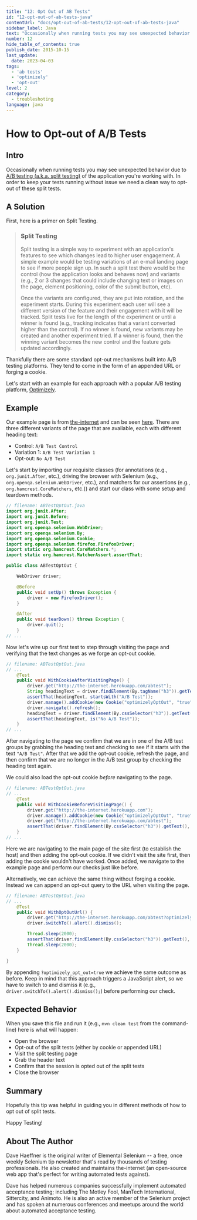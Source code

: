 ```yaml
---
title: "12: Opt Out of AB Tests"
id: "12-opt-out-of-ab-tests-java"
contentUrl: "docs/opt-out-of-ab-tests/12-opt-out-of-ab-tests-java"
sidebar_label: Java
text: "Occasionally when running tests you may see unexpected behavior due to A/B testing of the application you're working with. In order to keep your tests running without issue we need a clean way to opt-out of these split tests."
number: 12
hide_table_of_contents: true
publish_date: 2015-10-15
last_update:
  date: 2023-04-03
tags:
  - 'ab tests'
  - 'optimizely'
  - 'opt-out'
level: 2
category:
  - troubleshoting
language: java
---
```


# How to Opt-out of A/B Tests

## Intro

Occasionally when running tests you may see unexpected behavior due to [A/B testing (a.k.a. split testing)](http://en.wikipedia.org/wiki/A/B_testing) of the application you're working with. In order to keep your tests running without issue we need a clean way to opt-out of these split tests.


## A Solution

First, here is a primer on Split Testing.
>### Split Testing
>Split testing is a simple way to experiment with an application's features to see which changes lead to higher user engagement. A simple example would be testing variations of an e-mail landing page to see if more people sign up. In such a split test there would be the control (how the application looks and behaves now) and variants (e.g., 2 or 3 changes that could include changing text or images on the page, element positioning, color of the submit button, etc).
>
>Once the variants are configured, they are put into rotation, and the experiment starts. During this experiment each user will see a different version of the feature and their engagement with it will be tracked. Split tests live for the length of the experiment or until a winner is found (e.g., tracking indicates that a variant converted higher than the control). If no winner is found, new variants may be created and another experiment tried. If a winner is found, then the winning variant becomes the new control and the feature gets updated accordingly.


Thankfully there are some standard opt-out mechanisms built into A/B testing platforms. They tend to come in the form of an appended URL or forging a cookie.

Let's start with an example for each approach with a popular A/B testing platform, [Optimizely](https://www.optimizely.com/).


## Example

Our example page is from [the-internet](http://github.com/tourdedave/the-internet) and can be seen [here](http://the-internet.herokuapp.com/abtest). There are three different variants of the page that are available, each with different heading text:

+ Control: `A/B Test Control`
+ Variation 1: `A/B Test Variation 1`
+ Opt-out: `No A/B Test`

Let's start by importing our requisite classes (for annotations (e.g., `org.junit.After`, etc.), driving the browser with Selenium (e.g., `org.openqa.selenium.WebDriver`, etc.), and matchers for our assertions (e.g., `org.hamcrest.CoreMatchers`, etc.)) and start our class with some setup and teardown methods.

```java
// filename: ABTestOptOut.java
import org.junit.After;
import org.junit.Before;
import org.junit.Test;
import org.openqa.selenium.WebDriver;
import org.openqa.selenium.By;
import org.openqa.selenium.Cookie;
import org.openqa.selenium.firefox.FirefoxDriver;
import static org.hamcrest.CoreMatchers.*;
import static org.hamcrest.MatcherAssert.assertThat;

public class ABTestOptOut {

    WebDriver driver;

    @Before
    public void setUp() throws Exception {
        driver = new FirefoxDriver();
    }

    @After
    public void tearDown() throws Exception {
        driver.quit();
    }
// ...
```

Now let's wire up our first test to step through visiting the page and verifying that the text changes as we forge an opt-out cookie.

```java
// filename: ABTestOptOut.java
// ...
    @Test
    public void WithCookieAfterVisitingPage() {
        driver.get("http://the-internet.herokuapp.com/abtest");
        String headingText = driver.findElement(By.tagName("h3")).getText();
        assertThat(headingText, startsWith("A/B Test"));
        driver.manage().addCookie(new Cookie("optimizelyOptOut", "true"));
        driver.navigate().refresh();
        headingText = driver.findElement(By.cssSelector("h3")).getText();
        assertThat(headingText, is("No A/B Test"));
    }
// ...
```

After navigating to the page we confirm that we are in one of the A/B test groups by grabbing the heading text and checking to see if it starts with the text `"A/B Test"`. After that we add the opt-out cookie, refresh the page, and then confirm that we are no longer in the A/B test group by checking the heading text again.

We could also load the opt-out cookie _before_ navigating to the page.

```java
// filename: ABTestOptOut.java
// ...
    @Test
    public void WithCookieBeforeVisitingPage() {
        driver.get("http://the-internet.herokuapp.com");
        driver.manage().addCookie(new Cookie("optimizelyOptOut", "true"));
        driver.get("http://the-internet.herokuapp.com/abtest");
        assertThat(driver.findElement(By.cssSelector("h3")).getText(), is("No A/B Test"));
    }
// ...
```

Here we are navigating to the main page of the site first (to establish the host) and then adding the opt-out cookie. If we didn't visit the site first, then adding the cookie wouldn't have worked. Once added, we navigate to the example page and perform our checks just like before.

Alternatively, we can achieve the same thing without forging a cookie. Instead we can append an opt-out query to the URL when visiting the page.

```java
// filename: ABTestOptOut.java
// ...
    @Test
    public void WithOptOutUrl() {
        driver.get("http://the-internet.herokuapp.com/abtest?optimizely_opt_out=true");
        driver.switchTo().alert().dismiss();

        Thread.sleep(2000);
        assertThat(driver.findElement(By.cssSelector("h3")).getText(), is("No A/B Test"));
        Thread.sleep(2000);
    }

}
```

By appending `?optimizely_opt_out=true` we achieve the same outcome as before. Keep in mind that this approach triggers a JavaScript alert, so we have to switch to and dismiss it (e.g., `driver.switchTo().alert().dismiss();`) before performing our check.

## Expected Behavior

When you save this file and run it (e.g., `mvn clean test` from the command-line) here is what will happen:

+ Open the browser
+ Opt-out of the split tests (either by cookie or appended URL)
+ Visit the split testing page
+ Grab the header text
+ Confirm that the session is opted out of the split tests
+ Close the browser

## Summary

Hopefully this tip was helpful in guiding you in different methods of how to opt out of split tests.

Happy Testing!

## About The Author

Dave Haeffner is the original writer of Elemental Selenium -- a free, once weekly Selenium tip newsletter that's read by thousands of testing professionals. He also created and maintains the-internet (an open-source web app that's perfect for writing automated tests against).

Dave has helped numerous companies successfully implement automated acceptance testing; including The Motley Fool, ManTech International, Sittercity, and Animoto. He is also an active member of the Selenium project and has spoken at numerous conferences and meetups around the world about automated acceptance testing.
